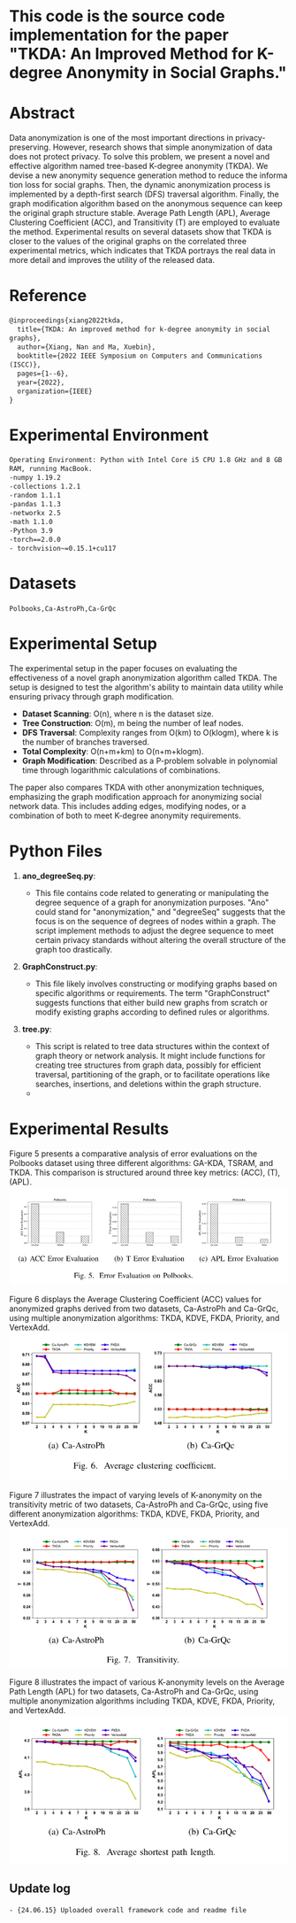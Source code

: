 ﻿# This code is the source code implementation for the paper "TKDA: An Improved Method for K-degree Anonymity in Social Graphs."



# Abstract
Data anonymization is one of the most important directions in privacy-preserving. However, research shows that simple anonymization of data does not protect privacy. To solve this problem, we present a novel and effective algorithm named tree-based K-degree anonymity (TKDA). We devise a new anonymity sequence generation method to reduce the informa tion loss for social graphs. Then, the dynamic anonymization process is implemented by a depth-first search (DFS) traversal algorithm. Finally, the graph modification algorithm based on the anonymous sequence can keep the original graph structure stable. Average Path Length (APL), Average Clustering Coefficient (ACC), and Transitivity (T) are employed to evaluate the method. Experimental results on several datasets show that TKDA is closer to the values of the original graphs on the correlated three experimental metrics, which indicates that TKDA portrays the real data in more detail and improves the utility of the released data.

# Reference
```
@inproceedings{xiang2022tkda,
  title={TKDA: An improved method for k-degree anonymity in social graphs},
  author={Xiang, Nan and Ma, Xuebin},
  booktitle={2022 IEEE Symposium on Computers and Communications (ISCC)},
  pages={1--6},
  year={2022},
  organization={IEEE}
}
```
# Experimental Environment

```
Operating Environment: Python with Intel Core i5 CPU 1.8 GHz and 8 GB RAM, running MacBook.
-numpy 1.19.2
-collections 1.2.1
-random 1.1.1
-pandas 1.1.3
-networkx 2.5
-math 1.1.0
-Python 3.9
-torch==2.0.0
- torchvision~=0.15.1+cu117
```

# Datasets

`Polbooks,Ca-AstroPh,Ca-GrQc`

# Experimental Setup

The experimental setup in the paper focuses on evaluating the effectiveness of a novel graph anonymization algorithm called TKDA. The setup is designed to test the algorithm's ability to maintain data utility while ensuring privacy through graph modification. 

   - **Dataset Scanning**: O(n), where n is the dataset size.
   - **Tree Construction**: O(m), m being the number of leaf nodes.
   - **DFS Traversal**: Complexity ranges from O(km) to O(klogm), where k is the number of branches traversed.
   - **Total Complexity**: O(n+m+km) to O(n+m+klogm).
   - **Graph Modification**: Described as a P-problem solvable in polynomial time through logarithmic calculations of combinations.

The paper also compares TKDA with other anonymization techniques, emphasizing the graph modification approach for anonymizing social network data. This includes adding edges, modifying nodes, or a combination of both to meet K-degree anonymity requirements.


# Python Files

1. **ano_degreeSeq.py**:
   - This file contains code related to generating or manipulating the degree sequence of a graph for anonymization purposes. "Ano" could stand for "anonymization," and "degreeSeq" suggests that the focus is on the sequence of degrees of nodes within a graph. The script implement methods to adjust the degree sequence to meet certain privacy standards without altering the overall structure of the graph too drastically.

2. **GraphConstruct.py**:
   - This file likely involves constructing or modifying graphs based on specific algorithms or requirements. The term "GraphConstruct" suggests functions that either build new graphs from scratch or modify existing graphs according to defined rules or algorithms. 

3. **tree.py**:
   - This script is  related to tree data structures within the context of graph theory or network analysis. It might include functions for creating tree structures from graph data, possibly for efficient traversal, partitioning of the graph, or to facilitate operations like searches, insertions, and deletions within the graph structure. 
   - 
#  Experimental Results
Figure 5 presents a comparative analysis of error evaluations on the Polbooks dataset using three different algorithms: GA-KDA, TSRAM, and TKDA. This comparison is structured around three key metrics: (ACC), (T),  (APL). 
![输入图片说明](https://github.com/csmaxuebin/TKDA/blob/main/pic/fig5.jpg)



Figure 6 displays the Average Clustering Coefficient (ACC) values for anonymized graphs derived from two datasets, Ca-AstroPh and Ca-GrQc, using multiple anonymization algorithms: TKDA, KDVE, FKDA, Priority, and VertexAdd.
![输入图片说明](https://github.com/csmaxuebin/TKDA/blob/main/pic/fig6.jpg)


Figure 7 illustrates the impact of varying levels of K-anonymity on the transitivity metric of two datasets, Ca-AstroPh and Ca-GrQc, using five different anonymization algorithms: TKDA, KDVE, FKDA, Priority, and VertexAdd.
![输入图片说明](https://github.com/csmaxuebin/TKDA/blob/main/pic/fig7.jpg)


Figure 8 illustrates the impact of various K-anonymity levels on the Average Path Length (APL) for two datasets, Ca-AstroPh and Ca-GrQc, using multiple anonymization algorithms including TKDA, KDVE, FKDA, Priority, and VertexAdd.
![输入图片说明](https://github.com/csmaxuebin/TKDA/blob/main/pic/fig8.jpg)





## Update log

```
- {24.06.15} Uploaded overall framework code and readme file
```

